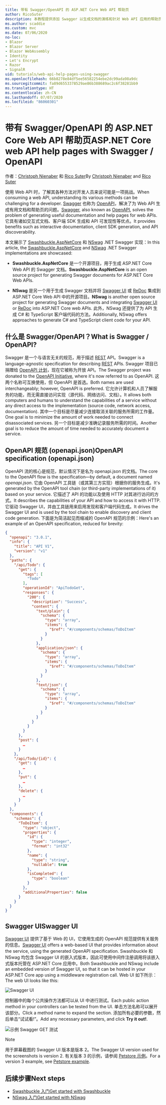 ```yaml
---
title: 带有 Swagger/OpenAPI 的 ASP.NET Core Web API 帮助页
author: RicoSuter
description: 本教程提供添加 Swagger 以生成文档的演练和针对 Web API 应用的帮助页。
ms.author: scaddie
ms.custom: mvc
ms.date: 07/06/2020
no-loc:
- Blazor
- Blazor Server
- Blazor WebAssembly
- Identity
- Let's Encrypt
- Razor
- SignalR
uid: tutorials/web-api-help-pages-using-swagger
ms.openlocfilehash: 66b8278e84df5ee56582254ebe2dc99ada98a9dc
ms.sourcegitcommit: fa89d6553378529ae86b388689ac2c6f38281bb9
ms.translationtype: HT
ms.contentlocale: zh-CN
ms.lasthandoff: 07/07/2020
ms.locfileid: "86060301"
---
```

# <a name="aspnet-core-web-api-help-pages-with-swagger--openapi"></a><span data-ttu-id="41540-103">带有 Swagger/OpenAPI 的 ASP.NET Core Web API 帮助页</span><span class="sxs-lookup"><span data-stu-id="41540-103">ASP.NET Core web API help pages with Swagger / OpenAPI</span></span>

<span data-ttu-id="41540-104">作者：[Christoph Nienaber](https://twitter.com/zuckerthoben) 和 [Rico Suter](https://blog.rsuter.com/)</span><span class="sxs-lookup"><span data-stu-id="41540-104">By [Christoph Nienaber](https://twitter.com/zuckerthoben) and [Rico Suter](https://blog.rsuter.com/)</span></span>

<span data-ttu-id="41540-105">使用 Web API 时，了解其各种方法对开发人员来说可能是一项挑战。</span><span class="sxs-lookup"><span data-stu-id="41540-105">When consuming a web API, understanding its various methods can be challenging for a developer.</span></span> <span data-ttu-id="41540-106">[Swagger](https://swagger.io/) 也称为 [OpenAPI](https://www.openapis.org/)，解决了为 Web API 生成有用文档和帮助页的问题。</span><span class="sxs-lookup"><span data-stu-id="41540-106">[Swagger](https://swagger.io/), also known as [OpenAPI](https://www.openapis.org/), solves the problem of generating useful documentation and help pages for web APIs.</span></span> <span data-ttu-id="41540-107">它具有诸如交互式文档、客户端 SDK 生成和 API 可发现性等优点。</span><span class="sxs-lookup"><span data-stu-id="41540-107">It provides benefits such as interactive documentation, client SDK generation, and API discoverability.</span></span>

<span data-ttu-id="41540-108">本文展示了 [Swashbuckle.AspNetCore](https://github.com/domaindrivendev/Swashbuckle.AspNetCore) 和 [NSwag](https://github.com/RicoSuter/NSwag) .NET Swagger 实现：</span><span class="sxs-lookup"><span data-stu-id="41540-108">In this article, the [Swashbuckle.AspNetCore](https://github.com/domaindrivendev/Swashbuckle.AspNetCore) and [NSwag](https://github.com/RicoSuter/NSwag) .NET Swagger implementations are showcased:</span></span>

* <span data-ttu-id="41540-109">**Swashbuckle.AspNetCore** 是一个开源项目，用于生成 ASP.NET Core Web API 的 Swagger 文档。</span><span class="sxs-lookup"><span data-stu-id="41540-109">**Swashbuckle.AspNetCore** is an open source project for generating Swagger documents for ASP.NET Core Web APIs.</span></span>

* <span data-ttu-id="41540-110">**NSwag** 是另一个用于生成 Swagger 文档并将 [Swagger UI](https://swagger.io/swagger-ui/) 或 [ReDoc](https://github.com/Rebilly/ReDoc) 集成到 ASP.NET Core Web API 中的开源项目。</span><span class="sxs-lookup"><span data-stu-id="41540-110">**NSwag** is another open source project for generating Swagger documents and integrating [Swagger UI](https://swagger.io/swagger-ui/) or [ReDoc](https://github.com/Rebilly/ReDoc) into ASP.NET Core web APIs.</span></span> <span data-ttu-id="41540-111">此外，NSwag 还提供了为 API 生成 C# 和 TypeScript 客户端代码的方法。</span><span class="sxs-lookup"><span data-stu-id="41540-111">Additionally, NSwag offers approaches to generate C# and TypeScript client code for your API.</span></span>

## <a name="what-is-swagger--openapi"></a><span data-ttu-id="41540-112">什么是 Swagger/OpenAPI？</span><span class="sxs-lookup"><span data-stu-id="41540-112">What is Swagger / OpenAPI?</span></span>

<span data-ttu-id="41540-113">Swagger 是一个与语言无关的规范，用于描述 [REST](https://en.wikipedia.org/wiki/Representational_state_transfer) API。</span><span class="sxs-lookup"><span data-stu-id="41540-113">Swagger is a language-agnostic specification for describing [REST](https://en.wikipedia.org/wiki/Representational_state_transfer) APIs.</span></span> <span data-ttu-id="41540-114">Swagger 项目已捐赠给 [OpenAPI 计划](https://www.openapis.org/)，现在它被称为开放 API。</span><span class="sxs-lookup"><span data-stu-id="41540-114">The Swagger project was donated to the [OpenAPI Initiative](https://www.openapis.org/), where it's now referred to as OpenAPI.</span></span> <span data-ttu-id="41540-115">这两个名称可互换使用，但 OpenAPI 是首选。</span><span class="sxs-lookup"><span data-stu-id="41540-115">Both names are used interchangeably; however, OpenAPI is preferred.</span></span> <span data-ttu-id="41540-116">它允许计算机和人员了解服务的功能，而无需直接访问实现（源代码、网络访问、文档）。</span><span class="sxs-lookup"><span data-stu-id="41540-116">It allows both computers and humans to understand the capabilities of a service without any direct access to the implementation (source code, network access, documentation).</span></span> <span data-ttu-id="41540-117">其中一个目标是尽量减少连接取消关联的服务所需的工作量。</span><span class="sxs-lookup"><span data-stu-id="41540-117">One goal is to minimize the amount of work needed to connect disassociated services.</span></span> <span data-ttu-id="41540-118">另一个目标是减少准确记录服务所需的时间。</span><span class="sxs-lookup"><span data-stu-id="41540-118">Another goal is to reduce the amount of time needed to accurately document a service.</span></span>

## <a name="openapi-specification-openapijson"></a><span data-ttu-id="41540-119">OpenAPI 规范 (openapi.json)</span><span class="sxs-lookup"><span data-stu-id="41540-119">OpenAPI specification (openapi.json)</span></span>

<span data-ttu-id="41540-120">OpenAPI 流的核心是规范，默认情况下是名为 openapi.json 的文档。</span><span class="sxs-lookup"><span data-stu-id="41540-120">The core to the OpenAPI flow is the specification&mdash;by default, a document named *openapi.json*.</span></span> <span data-ttu-id="41540-121">它由 OpenAPI 工具链（或其第三方实现）根据你的服务生成。</span><span class="sxs-lookup"><span data-stu-id="41540-121">It's generated by the OpenAPI tool chain (or third-party implementations of it) based on your service.</span></span> <span data-ttu-id="41540-122">它描述了 API 的功能以及使用 HTTP 对其进行访问的方式。</span><span class="sxs-lookup"><span data-stu-id="41540-122">It describes the capabilities of your API and how to access it with HTTP.</span></span> <span data-ttu-id="41540-123">它驱动 Swagger UI，并由工具链用来启用发现和客户端代码生成。</span><span class="sxs-lookup"><span data-stu-id="41540-123">It drives the Swagger UI and is used by the tool chain to enable discovery and client code generation.</span></span> <span data-ttu-id="41540-124">下面是为简洁起见而缩减的 OpenAPI 规范的示例：</span><span class="sxs-lookup"><span data-stu-id="41540-124">Here's an example of an OpenAPI specification, reduced for brevity:</span></span>

```json
{
  "openapi": "3.0.1",
  "info": {
    "title": "API V1",
    "version": "v1"
  },
  "paths": {
    "/api/Todo": {
      "get": {
        "tags": [
          "Todo"
        ],
        "operationId": "ApiTodoGet",
        "responses": {
          "200": {
            "description": "Success",
            "content": {
              "text/plain": {
                "schema": {
                  "type": "array",
                  "items": {
                    "$ref": "#/components/schemas/ToDoItem"
                  }
                }
              },
              "application/json": {
                "schema": {
                  "type": "array",
                  "items": {
                    "$ref": "#/components/schemas/ToDoItem"
                  }
                }
              },
              "text/json": {
                "schema": {
                  "type": "array",
                  "items": {
                    "$ref": "#/components/schemas/ToDoItem"
                  }
                }
              }
            }
          }
        }
      },
      "post": {
        …
      }
    },
    "/api/Todo/{id}": {
      "get": {
        …
      },
      "put": {
        …
      },
      "delete": {
        …
      }
    }
  },
  "components": {
    "schemas": {
      "ToDoItem": {
        "type": "object",
        "properties": {
          "id": {
            "type": "integer",
            "format": "int32"
          },
          "name": {
            "type": "string",
            "nullable": true
          },
          "isCompleted": {
            "type": "boolean"
          }
        },
        "additionalProperties": false
      }
    }
  }
}
```

## <a name="swagger-ui"></a><span data-ttu-id="41540-125">Swagger UI</span><span class="sxs-lookup"><span data-stu-id="41540-125">Swagger UI</span></span>

<span data-ttu-id="41540-126">[Swagger UI](https://swagger.io/swagger-ui/) 提供了基于 Web 的 UI，它使用生成的 OpenAPI 规范提供有关服务的信息。</span><span class="sxs-lookup"><span data-stu-id="41540-126">[Swagger UI](https://swagger.io/swagger-ui/) offers a web-based UI that provides information about the service, using the generated OpenAPI specification.</span></span> <span data-ttu-id="41540-127">Swashbuckle 和 NSwag 均包含 Swagger UI 的嵌入式版本，因此可使用中间件注册调用将该嵌入式版本托管在 ASP.NET Core 应用中。</span><span class="sxs-lookup"><span data-stu-id="41540-127">Both Swashbuckle and NSwag include an embedded version of Swagger UI, so that it can be hosted in your ASP.NET Core app using a middleware registration call.</span></span> <span data-ttu-id="41540-128">Web UI 如下所示：</span><span class="sxs-lookup"><span data-stu-id="41540-128">The web UI looks like this:</span></span>

![Swagger UI](web-api-help-pages-using-swagger/_static/swagger-ui.png)

<span data-ttu-id="41540-130">控制器中的每个公共操作方法都可以从 UI 中进行测试。</span><span class="sxs-lookup"><span data-stu-id="41540-130">Each public action method in your controllers can be tested from the UI.</span></span> <span data-ttu-id="41540-131">单击方法名称可以展开该部分。</span><span class="sxs-lookup"><span data-stu-id="41540-131">Click a method name to expand the section.</span></span> <span data-ttu-id="41540-132">添加所有必要的参数，然后单击“试试看!”。</span><span class="sxs-lookup"><span data-stu-id="41540-132">Add any necessary parameters, and click **Try it out!**.</span></span>

![示例 Swagger GET 测试](web-api-help-pages-using-swagger/_static/get-try-it-out.png)

> [!NOTE]
> <span data-ttu-id="41540-134">用于屏幕截图的 Swagger UI 版本是版本 2。</span><span class="sxs-lookup"><span data-stu-id="41540-134">The Swagger UI version used for the screenshots is version 2.</span></span> <span data-ttu-id="41540-135">有关版本 3 的示例，请参阅 [Petstore 示例](https://petstore.swagger.io/)。</span><span class="sxs-lookup"><span data-stu-id="41540-135">For a version 3 example, see [Petstore example](https://petstore.swagger.io/).</span></span>

## <a name="next-steps"></a><span data-ttu-id="41540-136">后续步骤</span><span class="sxs-lookup"><span data-stu-id="41540-136">Next steps</span></span>

* [<span data-ttu-id="41540-137">Swashbuckle 入门</span><span class="sxs-lookup"><span data-stu-id="41540-137">Get started with Swashbuckle</span></span>](xref:tutorials/get-started-with-swashbuckle)
* [<span data-ttu-id="41540-138">NSwag 入门</span><span class="sxs-lookup"><span data-stu-id="41540-138">Get started with NSwag</span></span>](xref:tutorials/get-started-with-nswag)
